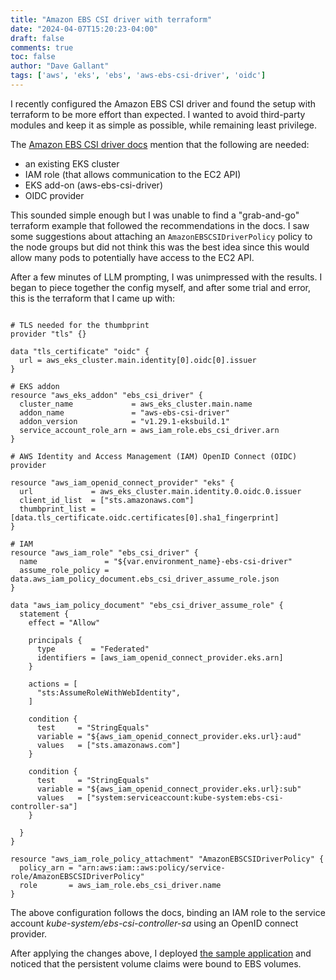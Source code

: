 ```yaml
---
title: "Amazon EBS CSI driver with terraform"
date: "2024-04-07T15:20:23-04:00"
draft: false
comments: true
toc: false
author: "Dave Gallant"
tags: ['aws', 'eks', 'ebs', 'aws-ebs-csi-driver', 'oidc']
---
```


I recently configured the Amazon EBS CSI driver and found the setup with terraform to be more effort than expected. I wanted to avoid third-party modules and keep it as simple as possible, while remaining least privilege.

<!--more-->

The [Amazon EBS CSI driver docs](https://docs.aws.amazon.com/eks/latest/userguide/ebs-csi.html) mention that the following are needed:
- an existing EKS cluster
- IAM role (that allows communication to the EC2 API)
- EKS add-on (aws-ebs-csi-driver)
- OIDC provider

This sounded simple enough but I was unable to find a "grab-and-go" terraform example that followed the recommendations in the docs. I saw some suggestions about attaching an `AmazonEBSCSIDriverPolicy` policy to the node groups but did not think this was the best idea since this would allow many pods to potentially have access to the EC2 API.

After a few minutes of LLM prompting, I was unimpressed with the results. I began to piece together the config myself, and after some trial and error, this is the terraform that I came up with:

```hcl

# TLS needed for the thumbprint
provider "tls" {}

data "tls_certificate" "oidc" {
  url = aws_eks_cluster.main.identity[0].oidc[0].issuer
}

# EKS addon
resource "aws_eks_addon" "ebs_csi_driver" {
  cluster_name             = aws_eks_cluster.main.name
  addon_name               = "aws-ebs-csi-driver"
  addon_version            = "v1.29.1-eksbuild.1"
  service_account_role_arn = aws_iam_role.ebs_csi_driver.arn
}

# AWS Identity and Access Management (IAM) OpenID Connect (OIDC) provider

resource "aws_iam_openid_connect_provider" "eks" {
  url             = aws_eks_cluster.main.identity.0.oidc.0.issuer
  client_id_list  = ["sts.amazonaws.com"]
  thumbprint_list = [data.tls_certificate.oidc.certificates[0].sha1_fingerprint]
}

# IAM
resource "aws_iam_role" "ebs_csi_driver" {
  name               = "${var.environment_name}-ebs-csi-driver"
  assume_role_policy = data.aws_iam_policy_document.ebs_csi_driver_assume_role.json
}

data "aws_iam_policy_document" "ebs_csi_driver_assume_role" {
  statement {
    effect = "Allow"

    principals {
      type        = "Federated"
      identifiers = [aws_iam_openid_connect_provider.eks.arn]
    }

    actions = [
      "sts:AssumeRoleWithWebIdentity",
    ]

    condition {
      test     = "StringEquals"
      variable = "${aws_iam_openid_connect_provider.eks.url}:aud"
      values   = ["sts.amazonaws.com"]
    }

    condition {
      test     = "StringEquals"
      variable = "${aws_iam_openid_connect_provider.eks.url}:sub"
      values   = ["system:serviceaccount:kube-system:ebs-csi-controller-sa"]
    }

  }
}

resource "aws_iam_role_policy_attachment" "AmazonEBSCSIDriverPolicy" {
  policy_arn = "arn:aws:iam::aws:policy/service-role/AmazonEBSCSIDriverPolicy"
  role       = aws_iam_role.ebs_csi_driver.name
}
```

The above configuration follows the docs, binding an IAM role to the service account _kube-system/ebs-csi-controller-sa_ using an OpenID connect provider.

After applying the changes above, I deployed [the sample application](https://docs.aws.amazon.com/eks/latest/userguide/ebs-sample-app.html) and noticed that the persistent volume claims were bound to EBS volumes.
